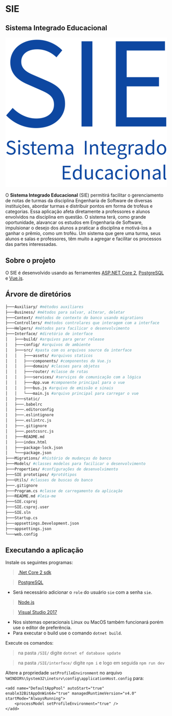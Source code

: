 # SIE
## Sistema Integrado Educacional

![SIE](/Interface/src/assets/logo.png)


O **Sistema Integrado Educacional** (SIE) permitirá facilitar o gerenciamento de notas de turmas da disciplina Engenharia de Software de diversas instituições, abordar turmas e distribuir pontos em forma de troféus e categorias. Essa aplicação afeta diretamente a professores e alunos envolvidos na disciplina em questão.
O sistema terá, como grande oportunidade, alavancar os estudos em Engenharia de Software, impulsionar o desejo dos alunos a praticar a disciplina e motivá-los a ganhar o prêmio, como um troféu. Um sistema que gere uma turma, seus alunos e salas e professores, têm muito a agregar e facilitar os processos das partes interessadas.

## Sobre o projeto

O SIE é desenvolvido usando as ferramentes [ASP.NET Core 2](https://docs.microsoft.com/en-us/aspnet/core/?view=aspnetcore-2.0), [PostgreSQL](https://www.postgresql.org/) e [Vue.js](https://vuejs.org/).

## Árvore de diretórios
```bash
├───Auxiliary/ #métodos auxiliares
├───Business/ #métodos para salvar, alterar, deletar
├───Context/ #métodos de contexto do banco usando migrations
├───Controllers/ #métodos controlares que interagem com a interface
├───Helpers/ #métodos para facilicar o desenvolvimento
├───Interface/ #diretório de interface 
│   ├───build/ #arquivos para gerar release
│   ├───config/ #arquivos de ambiente
│   ├───src/ #pasta com os arquivos source da interface
│   │   ├───assets/ #arquivos staticos
│   │   ├───components/ #componentes do Vue.js
│   │   ├───domain/ #classes para objetos
│   │   ├───router/ #classe de rotas
│   │   ├───services/ #serviços de comunicação com a lógica
│   │   ├───App.vue #componente principal para o vue
│   │   ├───bus.js #arquivo de emissão e sinais
│   │   └───main.js #arquivo principal para carregar o vue
│   ├───static/
│   ├───.babelrc
│   ├───.editorconfig
│   ├───.eslintignore
│   ├───.eslintrc.js
│   ├───.gitignore
│   ├───.postcssrc.js
│   ├───README.md
│   ├───index.html
│   ├───package-lock.json
│   └───package.json
├───Migrations/ #histório de mudanças do banco
├───Models/ #classes modelos para facilicar o desenvolvimento
├───Properties/ #configurações de desenvolvimento
├───SIE prototipos/ #protótipos
├───Utils/ #classes de buscas do banco
├───.gitignore
├───Program.cs #classe de carregamento da aplicação
├───README.md #leia-me
├───SIE.csproj
├───SIE.csproj.user
├───SIE.sln
├───Startup.cs
├───appsettings.Development.json
├───appsettings.json
└───web.config
```

## Executando a aplicação
Instale os seguintes programas:
>  [.Net Core 2 sdk](https://www.microsoft.com/net/download/dotnet-core/sdk-2.1.4)

> [PostgreSQL](https://www.postgresql.org/)
  * Será necessário adicionar o `role` do usuário `sie` com a senha `sie`.

> [Node.js](https://nodejs.org/en/)

> [Visual Studio 2017](https://www.visualstudio.com/downloads/?rr=https%3A%2F%2Fwww.google.com.br%2F)

  * Nos sistemas operacionais Linux ou MacOS também funcionará porém use o editor de preferência.
  * Para executar o build use o comando `dotnet build`.

Execute os comandos:
> na pasta `/SIE/` digite `dotnet ef database update`

> na pasta `/SIE/interface/` digite `npm i` e logo em seguida `npm run dev`

Altere a propriedade  `setProfileEnvironment` no arquivo `%WINDIR%\System32\inetsrv\config\applicationHost.config` para:

```
<add name="DefaultAppPool" autoStart="true" enable32BitAppOnWin64="true" managedRuntimeVersion="v4.0" startMode="AlwaysRunning">
    <processModel setProfileEnvironment="true" />
</add>
```